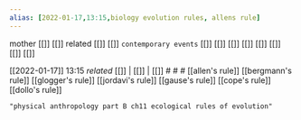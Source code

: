 ```yaml
---
alias: [2022-01-17,13:15,biology evolution rules, allens rule]
---
```

 mother [[]] [[]]
 related [[]] [[]]
 `contemporary events` [[]] [[]] [[]] [[]] [[]] [[]] [[]] [[]]

[[2022-01-17]] 13:15 _related_ [[]] | [[]] | [[]] # # #
[[allen's rule]]
[[bergmann's rule]]
[[glogger's rule]]
[[jordavi's rule]]
[[gause's rule]]
[[cope's rule]]
[[dollo's rule]]
```query
"physical anthropology part B ch11 ecological rules of evolution"
```